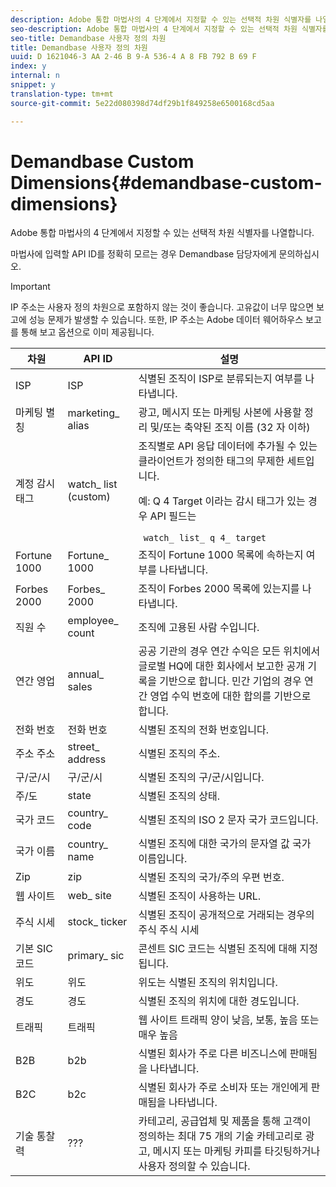 ```yaml
---
description: Adobe 통합 마법사의 4 단계에서 지정할 수 있는 선택적 차원 식별자를 나열합니다.
seo-description: Adobe 통합 마법사의 4 단계에서 지정할 수 있는 선택적 차원 식별자를 나열합니다.
seo-title: Demandbase 사용자 정의 차원
title: Demandbase 사용자 정의 차원
uuid: D 1621046-3 AA 2-46 B 9-A 536-4 A 8 FB 792 B 69 F
index: y
internal: n
snippet: y
translation-type: tm+mt
source-git-commit: 5e22d080398d74df29b1f849258e6500168cd5aa

---
```



# Demandbase Custom Dimensions{#demandbase-custom-dimensions}

Adobe 통합 마법사의 4 단계에서 지정할 수 있는 선택적 차원 식별자를 나열합니다.

마법사에 입력할 API ID를 정확히 모르는 경우 Demandbase 담당자에게 문의하십시오.

>[!IMPORTANT]
>
>IP 주소는 사용자 정의 차원으로 포함하지 않는 것이 좋습니다. 고유값이 너무 많으면 보고에 성능 문제가 발생할 수 있습니다. 또한, IP 주소는 Adobe 데이터 웨어하우스 보고를 통해 보고 옵션으로 이미 제공됩니다.

<table id="table_3B44A18BE5FE45BC83389F89B48D9B97"> 
 <thead> 
  <tr> 
   <th colname="col1" class="entry"> 차원 </th> 
   <th colname="col2" class="entry"> API ID </th> 
   <th colname="col3" class="entry"> 설명 </th> 
  </tr>
 </thead>
 <tbody> 
  <tr> 
   <td colname="col1"> ISP </td> 
   <td colname="col2"> ISP </td> 
   <td colname="col3"> 식별된 조직이 ISP로 분류되는지 여부를 나타냅니다. </td> 
  </tr> 
  <tr> 
   <td colname="col1"> 마케팅 별칭 </td> 
   <td colname="col2"> marketing_ alias </td> 
   <td colname="col3"> 광고, 메시지 또는 마케팅 사본에 사용할 정리 및/또는 축약된 조직 이름 (32 자 이하) </td> 
  </tr> 
  <tr> 
   <td colname="col1"> 계정 감시 태그 </td> 
   <td colname="col2"> watch_ list (custom) </td> 
   <td colname="col3">조직별로 API 응답 데이터에 추가될 수 있는 클라이언트가 정의한 태그의 무제한 세트입니다. <p><b></b>예: Q 4 Target 이라는 감시 태그가 있는 경우 API 필드는 </p> <code> watch_ list_ q 4_ target</code> </td> 
  </tr> 
  <tr> 
   <td colname="col1"> Fortune 1000 </td> 
   <td colname="col2"> Fortune_ 1000 </td> 
   <td colname="col3"> 조직이 Fortune 1000 목록에 속하는지 여부를 나타냅니다. </td> 
  </tr> 
  <tr> 
   <td colname="col1"> Forbes 2000 </td> 
   <td colname="col2"> Forbes_ 2000 </td> 
   <td colname="col3"> 조직이 Forbes 2000 목록에 있는지를 나타냅니다. </td> 
  </tr> 
  <tr> 
   <td colname="col1"> 직원 수 </td> 
   <td colname="col2"> employee_ count </td> 
   <td colname="col3"> 조직에 고용된 사람 수입니다. </td> 
  </tr> 
  <tr> 
   <td colname="col1"> 연간 영업 </td> 
   <td colname="col2"> annual_ sales </td> 
   <td colname="col3"> 공공 기관의 경우 연간 수익은 모든 위치에서 글로벌 HQ에 대한 회사에서 보고한 공개 기록을 기반으로 합니다. 민간 기업의 경우 연간 영업 수익 번호에 대한 합의를 기반으로 합니다. </td> 
  </tr> 
  <tr> 
   <td colname="col1"> 전화 번호 </td> 
   <td colname="col2"> 전화 번호 </td> 
   <td colname="col3"> 식별된 조직의 전화 번호입니다. </td> 
  </tr> 
  <tr> 
   <td colname="col1"> 주소 주소 </td> 
   <td colname="col2"> street_ address </td> 
   <td colname="col3"> 식별된 조직의 주소. </td> 
  </tr> 
  <tr> 
   <td colname="col1"> 구/군/시 </td> 
   <td colname="col2"> 구/군/시 </td> 
   <td colname="col3"> 식별된 조직의 구/군/시입니다. </td> 
  </tr> 
  <tr> 
   <td colname="col1"> 주/도 </td> 
   <td colname="col2"> state </td> 
   <td colname="col3"> 식별된 조직의 상태. </td> 
  </tr> 
  <tr> 
   <td colname="col1"> 국가 코드 </td> 
   <td colname="col2"> country_ code </td> 
   <td colname="col3"> 식별된 조직의 ISO 2 문자 국가 코드입니다. </td> 
  </tr> 
  <tr> 
   <td colname="col1"> 국가 이름 </td> 
   <td colname="col2"> country_ name </td> 
   <td colname="col3"> 식별된 조직에 대한 국가의 문자열 값 국가 이름입니다. </td> 
  </tr> 
  <tr> 
   <td colname="col1"> Zip </td> 
   <td colname="col2"> zip </td> 
   <td colname="col3"> 식별된 조직의 국가/주의 우편 번호. </td> 
  </tr> 
  <tr> 
   <td colname="col1"> 웹 사이트 </td> 
   <td colname="col2"> web_ site </td> 
   <td colname="col3"> 식별된 조직이 사용하는 URL. </td> 
  </tr> 
  <tr> 
   <td colname="col1"> 주식 시세 </td> 
   <td colname="col2"> stock_ ticker </td> 
   <td colname="col3"> 식별된 조직이 공개적으로 거래되는 경우의 주식 주식 시세 </td> 
  </tr> 
  <tr> 
   <td colname="col1"> 기본 SIC 코드 </td> 
   <td colname="col2"> primary_ sic </td> 
   <td colname="col3"> 콘센트 SIC 코드는 식별된 조직에 대해 지정됩니다. </td> 
  </tr> 
  <tr> 
   <td colname="col1"> 위도 </td> 
   <td colname="col2"> 위도 </td> 
   <td colname="col3"> 위도는 식별된 조직의 위치입니다. </td> 
  </tr> 
  <tr> 
   <td colname="col1"> 경도 </td> 
   <td colname="col2"> 경도 </td> 
   <td colname="col3"> 식별된 조직의 위치에 대한 경도입니다. </td> 
  </tr> 
  <tr> 
   <td colname="col1"> 트래픽 </td> 
   <td colname="col2"> 트래픽 </td> 
   <td colname="col3"> 웹 사이트 트래픽 양이 낮음, 보통, 높음 또는 매우 높음 </td> 
  </tr> 
  <tr> 
   <td colname="col1"> B2B </td> 
   <td colname="col2"> b2b </td> 
   <td colname="col3"> 식별된 회사가 주로 다른 비즈니스에 판매됨을 나타냅니다. </td> 
  </tr> 
  <tr> 
   <td colname="col1"> B2C </td> 
   <td colname="col2"> b2c </td> 
   <td colname="col3"> 식별된 회사가 주로 소비자 또는 개인에게 판매됨을 나타냅니다. </td> 
  </tr> 
  <tr> 
   <td colname="col1"> 기술 통찰력 </td> 
   <td colname="col2"> ??? </td> 
   <td colname="col3"> 카테고리, 공급업체 및 제품을 통해 고객이 정의하는 최대 75 개의 기술 카테고리로 광고, 메시지 또는 마케팅 카피를 타깃팅하거나 사용자 정의할 수 있습니다. </td> 
  </tr> 
 </tbody> 
</table>

